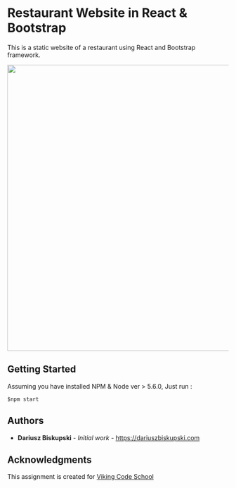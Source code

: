 # Restaurant Website in React & Bootstrap

This is a static website of a restaurant using React and Bootstrap framework.

<p align="center">
  <img src="" width="650"/>
</p>

## Getting Started

Assuming you have installed NPM & Node ver > 5.6.0, Just run :
```
$npm start
```


## Authors

* **Dariusz Biskupski** - *Initial work* - https://dariuszbiskupski.com


## Acknowledgments

This assignment is created for [Viking Code School](https://www.vikingcodeschool.com/)
